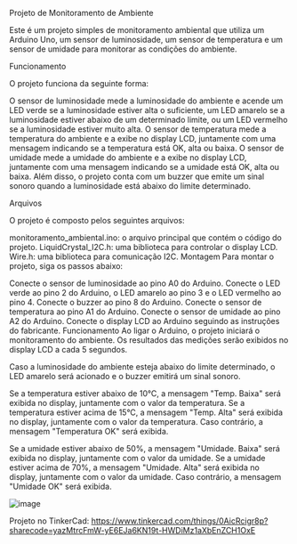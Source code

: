 
Projeto de Monitoramento de Ambiente

Este é um projeto simples de monitoramento ambiental que utiliza um Arduino Uno, um sensor de luminosidade, um sensor de temperatura e um sensor de umidade para monitorar as condições do ambiente.

Funcionamento

O projeto funciona da seguinte forma:

O sensor de luminosidade mede a luminosidade do ambiente e acende um LED verde se a luminosidade estiver alta o suficiente, um LED amarelo se a luminosidade estiver abaixo de um determinado limite, ou um LED vermelho se a luminosidade estiver muito alta.
O sensor de temperatura mede a temperatura do ambiente e a exibe no display LCD, juntamente com uma mensagem indicando se a temperatura está OK, alta ou baixa.
O sensor de umidade mede a umidade do ambiente e a exibe no display LCD, juntamente com uma mensagem indicando se a umidade está OK, alta ou baixa.
Além disso, o projeto conta com um buzzer que emite um sinal sonoro quando a luminosidade está abaixo do limite determinado.

Arquivos

O projeto é composto pelos seguintes arquivos:

monitoramento_ambiental.ino: o arquivo principal que contém o código do projeto.
LiquidCrystal_I2C.h: uma biblioteca para controlar o display LCD.
Wire.h: uma biblioteca para comunicação I2C.
Montagem
Para montar o projeto, siga os passos abaixo:

Conecte o sensor de luminosidade ao pino A0 do Arduino.
Conecte o LED verde ao pino 2 do Arduino, o LED amarelo ao pino 3 e o LED vermelho ao pino 4.
Conecte o buzzer ao pino 8 do Arduino.
Conecte o sensor de temperatura ao pino A1 do Arduino.
Conecte o sensor de umidade ao pino A2 do Arduino.
Conecte o display LCD ao Arduino seguindo as instruções do fabricante.
Funcionamento
Ao ligar o Arduino, o projeto iniciará o monitoramento do ambiente. Os resultados das medições serão exibidos no display LCD a cada 5 segundos.

Caso a luminosidade do ambiente esteja abaixo do limite determinado, o LED amarelo será acionado e o buzzer emitirá um sinal sonoro.

Se a temperatura estiver abaixo de 10°C, a mensagem "Temp. Baixa" será exibida no display, juntamente com o valor da temperatura. Se a temperatura estiver acima de 15°C, a mensagem "Temp. Alta" será exibida no display, juntamente com o valor da temperatura. Caso contrário, a mensagem "Temperatura OK" será exibida.

Se a umidade estiver abaixo de 50%, a mensagem "Umidade. Baixa" será exibida no display, juntamente com o valor da umidade. Se a umidade estiver acima de 70%, a mensagem "Umidade. Alta" será exibida no display, juntamente com o valor da umidade. Caso contrário, a mensagem "Umidade OK" será exibida.

![image](https://user-images.githubusercontent.com/128100284/234438584-a4a43d9a-e7f4-4083-be9d-68ba5596ebaf.png)


Projeto no TinkerCad: https://www.tinkercad.com/things/0AicRcigr8p?sharecode=yazMtrcFmW-yE6EJa6KN19t-HWDiMz1aXbEnZCH1OxE

